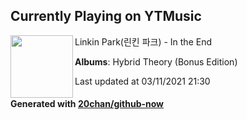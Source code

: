 ## Currently Playing on YTMusic

[<img align="left" width="100" src="https://lh3.googleusercontent.com/lkNJVMp3siDfSw_zVYj3tE6fQS7G6Gj2gzoxrIwS7K4TwqmL_uSBb9-PKACNLIP_7XLQib4tC5XwWbpD">](https://music.youtube.com/watch?v=BLZWkjBXfN8)

Linkin Park(린킨 파크) - In the End

**Albums**: Hybrid Theory (Bonus Edition)

Last updated at 03/11/2021 21:30

#### Generated with [20chan/github-now](https://github.com/20chan/github-now)


<!--
**20chan/20chan** is a ✨ _special_ ✨ repository because its `README.md` (this file) appears on your GitHub profile.

Here are some ideas to get you started:

- 🔭 I’m currently working on ...
- 🌱 I’m currently learning ...
- 👯 I’m looking to collaborate on ...
- 🤔 I’m looking for help with ...
- 💬 Ask me about ...
- 📫 How to reach me: ...
- 😄 Pronouns: ...
- ⚡ Fun fact: ...
-->
